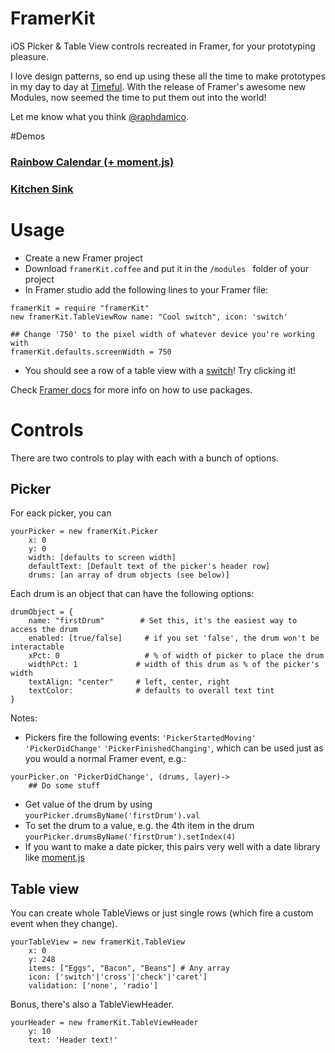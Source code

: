 # FramerKit
iOS Picker & Table View controls recreated in Framer, for your prototyping pleasure. 

I love design patterns, so end up using these all the time to make prototypes in my day to day at [Timeful](http://timeful.com). With the release of Framer's awesome new Modules, now seemed the time to put them out into the world!

Let me know what you think [@raphdamico](http://twitter.com/raphdamico).


#Demos 
### [Rainbow Calendar (+ moment.js)](http://share.framerjs.com/umsyjs06uwfa/)
### [Kitchen Sink](http://share.framerjs.com/fjbvhd9p9vcd/)


# Usage
* Create a new Framer project
* Download `framerKit.coffee` and put it in the `/modules ` folder of your project
* In Framer studio add the following lines to your Framer file:

```
framerKit = require "framerKit"
new framerKit.TableViewRow name: "Cool switch", icon: 'switch'

## Change '750' to the pixel width of whatever device you're working with
framerKit.defaults.screenWidth = 750
```
* You should see a row of a table view with a [switch](https://developer.apple.com/library/ios/documentation/UserExperience/Conceptual/UIKitUICatalog/UISwitch.html#//apple_ref/doc/uid/TP40012857-UISwitch)! Try clicking it!

Check [Framer docs](http://framerjs.com/docs/#modules) for more info on how to use packages.

# Controls
There are two controls to play with each with a bunch of options.

## Picker

For eack picker, you can
```
yourPicker = new framerKit.Picker 
	x: 0
	y: 0
    width: [defaults to screen width]
	defaultText: [Default text of the picker's header row]
	drums: [an array of drum objects (see below)]
```
Each drum is an object that can have the following options:
```
drumObject = {
	name: "firstDrum" 		 # Set this, it's the easiest way to access the drum 
	enabled: [true/false]	  # if you set 'false', the drum won't be interactable
	xPct: 0  				  # % of width of picker to place the drum
	widthPct: 1				# width of this drum as % of the picker's width
	textAlign: "center"		# left, center, right
	textColor: 				# defaults to overall text tint	
}
```

Notes:

* Pickers fire the following events: `'PickerStartedMoving'` `'PickerDidChange'` `'PickerFinishedChanging'`, which can be used just as you would a normal Framer event, e.g.:
```
yourPicker.on 'PickerDidChange', (drums, layer)->
	## Do some stuff
```
* Get value of the drum by using `yourPicker.drumsByName('firstDrum').val`
* To set the drum to a value, e.g. the 4th item in the drum `yourPicker.drumsByName('firstDrum').setIndex(4)`
* If you want to make a date picker, this pairs very well with a date library like [moment.js](http://momentjs.com/)

## Table view

You can create whole TableViews or just single rows (which fire a custom event when they change). 

```
yourTableView = new framerKit.TableView 
	x: 0
	y: 248
    items: ["Eggs", "Bacon", "Beans"] # Any array
    icon: ['switch'|'cross'|'check'|'caret']
    validation: ['none', 'radio']

```

Bonus, there's also a TableViewHeader.
```
yourHeader = new framerKit.TableViewHeader 
	y: 10
	text: 'Header text!'
```